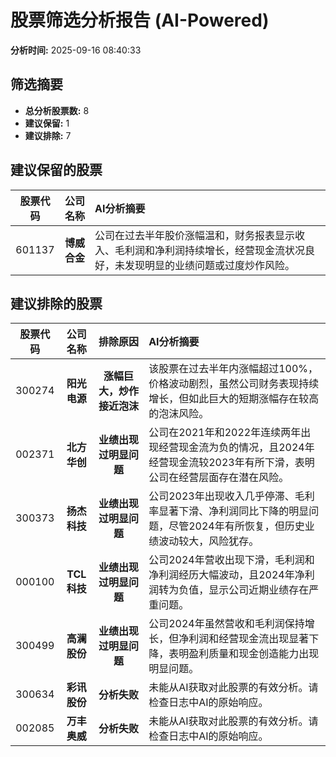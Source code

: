 # 股票筛选分析报告 (AI-Powered)

**分析时间:** 2025-09-16 08:40:33

## 筛选摘要

- **总分析股票数:** 8
- **建议保留:** 1
- **建议排除:** 7

## 建议保留的股票

| 股票代码 | 公司名称 | AI分析摘要 |
|:---:|:---:|:---|
| 601137 | **博威合金** | 公司在过去半年股价涨幅温和，财务报表显示收入、毛利润和净利润持续增长，经营现金流状况良好，未发现明显的业绩问题或过度炒作风险。 |

## 建议排除的股票

| 股票代码 | 公司名称 | 排除原因 | AI分析摘要 |
|:---:|:---:|:---:|:---|
| 300274 | **阳光电源** | **涨幅巨大，炒作接近泡沫** | 该股票在过去半年内涨幅超过100%，价格波动剧烈，虽然公司财务表现持续增长，但如此巨大的短期涨幅存在较高的泡沫风险。 |
| 002371 | **北方华创** | **业绩出现过明显问题** | 公司在2021年和2022年连续两年出现经营现金流为负的情况，且2024年经营现金流较2023年有所下滑，表明公司在经营层面存在潜在风险。 |
| 300373 | **扬杰科技** | **业绩出现过明显问题** | 公司2023年出现收入几乎停滞、毛利率显著下滑、净利润同比下降的明显问题，尽管2024年有所恢复，但历史业绩波动较大，风险犹存。 |
| 000100 | **TCL科技** | **业绩出现过明显问题** | 公司2024年营收出现下滑，毛利润和净利润经历大幅波动，且2024年净利润转为负值，显示公司近期业绩存在严重问题。 |
| 300499 | **高澜股份** | **业绩出现过明显问题** | 公司2024年虽然营收和毛利润保持增长，但净利润和经营现金流出现显著下降，表明盈利质量和现金创造能力出现明显问题。 |
| 300634 | **彩讯股份** | **分析失败** | 未能从AI获取对此股票的有效分析。请检查日志中AI的原始响应。 |
| 002085 | **万丰奥威** | **分析失败** | 未能从AI获取对此股票的有效分析。请检查日志中AI的原始响应。 |
